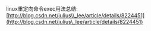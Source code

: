 linux重定向命令exec用法总结: [http://blog.csdn.net/julius\\_lee/article/details/8224451](http://blog.csdn.net/julius\_lee/article/details/8224451)

